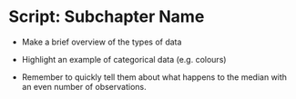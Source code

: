 # Script: Subchapter Name

- Make a brief overview of the types of data
- Highlight an example of categorical data (e.g. colours)

- Remember to quickly tell them about what happens to the median with an even number of observations.
